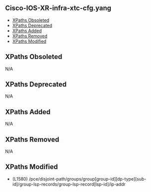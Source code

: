 ## Cisco-IOS-XR-infra-xtc-cfg.yang

- [XPaths Obsoleted](#xpaths-obsoleted)
- [XPaths Deprecated](#xpaths-deprecated)
- [XPaths Added](#xpaths-added)
- [XPaths Removed](#xpaths-removed)
- [XPaths Modified](#xpaths-modified)

## XPaths Obsoleted

N/A

## XPaths Deprecated

N/A

## XPaths Added

N/A

## XPaths Removed

N/A

## XPaths Modified

- (L1580)	/pce/disjoint-path/groups/group[group-id][dp-type][sub-id]/group-lsp-records/group-lsp-record[lsp-id]/ip-addr

